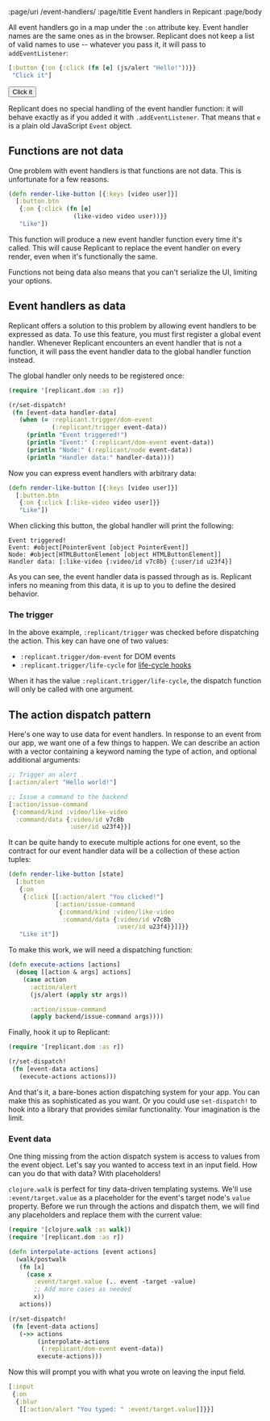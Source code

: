 :page/uri /event-handlers/
:page/title Event handlers in Repicant
:page/body

All event handlers go in a map under the `:on` attribute key. Event handler
names are the same ones as in the browser. Replicant does not keep a list of
valid names to use -- whatever you pass it, it will pass to `addEventListener`:

```clj
[:button {:on {:click (fn [e] (js/alert "Hello!"))}}
 "Click it"]
```

<button on-click="alert('Hello!')">Click it</button>

Replicant does no special handling of the event handler function: it will behave
exactly as if you added it with `.addEventListener`. That means that `e` is a
plain old JavaScript `Event` object.

## Functions are not data

One problem with event handlers is that functions are not data. This is
unfortunate for a few reasons.

```clj
(defn render-like-button [{:keys [video user]}]
  [:button.btn
   {:on {:click (fn [e]
                  (like-video video user))}}
   "Like"])
```

This function will produce a new event handler function every time it's called.
This will cause Replicant to replace the event handler on every render, even
when it's functionally the same.

Functions not being data also means that you can't serialize the UI, limiting
your options.

<a id="data"></a>
## Event handlers as data

Replicant offers a solution to this problem by allowing event handlers to be
expressed as data. To use this feature, you must first register a global event
handler. Whenever Replicant encounters an event handler that is not a function,
it will pass the event handler data to the global handler function instead.

The global handler only needs to be registered once:

```clj
(require '[replicant.dom :as r])

(r/set-dispatch!
 (fn [event-data handler-data]
   (when (= :replicant.trigger/dom-event
            (:replicant/trigger event-data))
     (println "Event triggered!")
     (println "Event:" (:replicant/dom-event event-data))
     (println "Node:" (:replicant/node event-data))
     (println "Handler data:" handler-data))))
```

Now you can express event handlers with arbitrary data:

```clj
(defn render-like-button [{:keys [video user]}]
  [:button.btn
   {:on {:click [:like-video video user]}}
   "Like"])
```

When clicking this button, the global handler will print the following:

```
Event triggered!
Event: #object[PointerEvent [object PointerEvent]]
Node: #object[HTMLButtonElement [object HTMLButtonElement]]
Handler data: [:like-video {:video/id v7c8b} {:user/id u23f4}]
```

As you can see, the event handler data is passed through as is. Replicant infers
no meaning from this data, it is up to you to define the desired behavior.

### The trigger

In the above example, `:replicant/trigger` was checked before dispatching the
action. This key can have one of two values:

- `:replicant.trigger/dom-event` for DOM events
- `:replicant.trigger/life-cycle` for [life-cycle hooks](/life-cycle/)

When it has the value `:replicant.trigger/life-cycle`, the dispatch function
will only be called with one argument.

## The action dispatch pattern

Here's one way to use data for event handlers. In response to an event from our
app, we want one of a few things to happen. We can describe an action with a
vector containing a keyword naming the type of action, and optional additional
arguments:

```clj
;; Trigger an alert
[:action/alert "Hello world!"]

;; Issue a command to the backend
[:action/issue-command
 {:command/kind :video/like-video
  :command/data {:video/id v7c8b
                 :user/id u23f4}}]
```

It can be quite handy to execute multiple actions for one event, so the contract
for our event handler data will be a collection of these action tuples:

```clj
(defn render-like-button [state]
  [:button
   {:on
    {:click [[:action/alert "You clicked!"]
             [:action/issue-command
              {:command/kind :video/like-video
               :command/data {:video/id v7c8b
                              :user/id u23f4}}]]}}
   "Like it"])
```

To make this work, we will need a dispatching function:

```clj
(defn execute-actions [actions]
  (doseq [[action & args] actions]
    (case action
      :action/alert
      (js/alert (apply str args))

      :action/issue-command
      (apply backend/issue-command args))))
```

Finally, hook it up to Replicant:

```clj
(require '[replicant.dom :as r])

(r/set-dispatch!
 (fn [event-data actions]
   (execute-actions actions)))
```

And that's it, a bare-bones action dispatching system for your app. You can make
this as sophisticated as you want. Or you could use `set-dispatch!` to hook into
a library that provides similar functionality. Your imagination is the limit.

### Event data

One thing missing from the action dispatch system is access to values from the
event object. Let's say you wanted to access text in an input field. How can you
do that with data? With placeholders!

`clojure.walk` is perfect for tiny data-driven templating systems. We'll use
`:event/target.value` as a placeholder for the event's target node's `value`
property. Before we run through the actions and dispatch them, we will find any
placeholders and replace them with the current value:

```clj
(require '[clojure.walk :as walk])
(require '[replicant.dom :as r])

(defn interpolate-actions [event actions]
  (walk/postwalk
   (fn [x]
     (case x
       :event/target.value (.. event -target -value)
       ;; Add more cases as needed
       x))
   actions))

(r/set-dispatch!
 (fn [event-data actions]
   (->> actions
        (interpolate-actions
         (:replicant/dom-event event-data))
        execute-actions)))
```

Now this will prompt you with what you wrote on leaving the input field.

```clj
[:input
 {:on
  {:blur
   [[:action/alert "You typed: " :event/target.value]]}}]
```
